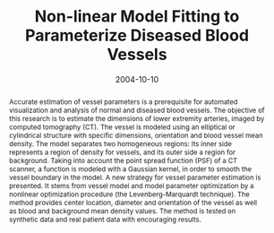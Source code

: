 ---
abstract: 'Accurate estimation of vessel parameters is a prerequisite for automated
  visualization and analysis of normal and diseased blood vessels. The objective of
  this research is to estimate the dimensions of lower extremity arteries, imaged
  by computed tomography (CT). The vessel is modeled using an elliptical or cylindrical
  structure with specific dimensions, orientation and blood vessel mean density. The
  model separates two homogeneous regions: Its inner side represents a region of density
  for vessels, and its outer side a region for background. Taking into account the
  point spread function (PSF) of a CT scanner, a function is modeled with a Gaussian
  kernel, in order to smooth the vessel boundary in the model. A new strategy for
  vessel parameter estimation is presented. It stems from vessel model and model parameter
  optimization by a nonlinear optimization procedure (the Levenberg-Marquardt technique).
  The method provides center location, diameter and orientation of the vessel as well
  as blood and background mean density values. The method is tested on synthetic data
  and real patient data with encouraging results.'
authors:
- Alexandra LaCruz
- Matus Straka
- A Köchl
- Milos Sramek
- Eduard Gröller
- Dominik Fleischmann
date: '2004-10-10'
featured: false
links:
- name: Publik
  url: https://publik.tuwien.ac.at/showentry.php?ID=138857&lang=2
publication: 'Talk: IEEE Visualization, Austin, Texas; 10-10-2004 - 10-15-2004; in:
  "Proceedings of Visualization 2004", H Rushmeier, G. Turk, J van Wijk (ed.); IEEE,
  (2004), ISBN: 0-7803-8788-0; 393 - 400'
publication_types:
- '1'
publishDate: '2004-10-10'
title: Non-linear Model Fitting to Parameterize Diseased Blood Vessels
url_pdf: http://www.cg.tuwien.ac.at/research/publications/2004/LaCruz2004/
---